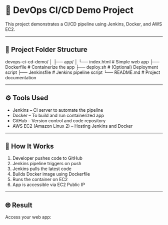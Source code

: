 # 🚀 DevOps CI/CD Demo Project

This project demonstrates a CI/CD pipeline using Jenkins, Docker, and AWS EC2.

---

## 📁 Project Folder Structure


devops-ci-cd-demo/
│
├── app/
│   └── index.html                # Simple web app
├── Dockerfile                   # Containerize the app
├── deploy.sh                    # (Optional) Deployment script
├── Jenkinsfile                  # Jenkins pipeline script
└── README.md                    # Project documentation


---

## ⚙ Tools Used

- Jenkins – CI server to automate the pipeline  
- Docker – To build and run containerized app  
- GitHub – Version control and code repository  
- AWS EC2 (Amazon Linux 2) – Hosting Jenkins and Docker  

---

## 🔧 How It Works

1. Developer pushes code to GitHub  
2. Jenkins pipeline triggers on push  
3. Jenkins pulls the latest code  
4. Builds Docker image using Dockerfile  
5. Runs the container on EC2  
6. App is accessible via EC2 Public IP  

---

## 🌐 Result

Access your web app:
